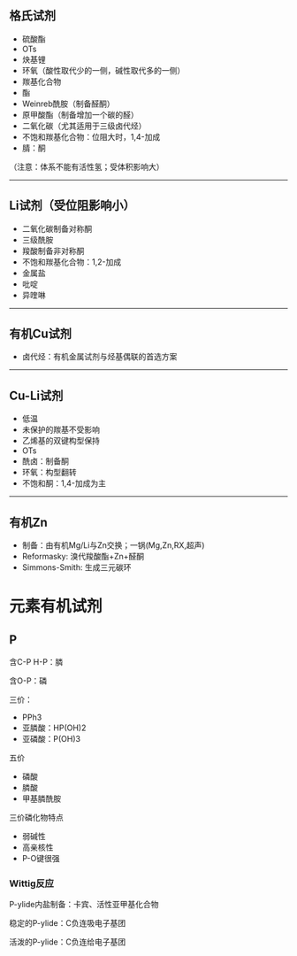 ## 格氏试剂

- 硫酸酯
- OTs
- 炔基锂
- 环氧（酸性取代少的一侧，碱性取代多的一侧）
- 羰基化合物
- 酯
- Weinreb酰胺（制备醛酮）
- 原甲酸酯（制备增加一个碳的醛）
- 二氧化碳（尤其适用于三级卤代烃）
- 不饱和羰基化合物：位阻大时，1,4-加成
- 腈：酮

（注意：体系不能有活性氢；受体积影响大）

---

## Li试剂（受位阻影响小）
- 二氧化碳制备对称酮
- 三级酰胺
- 羧酸制备非对称酮
- 不饱和羰基化合物：1,2-加成
- 金属盐
- 吡啶
- 异喹啉

---

## 有机Cu试剂
- 卤代烃：有机金属试剂与烃基偶联的首选方案

---

## Cu-Li试剂
- 低温
- 未保护的羰基不受影响
- 乙烯基的双键构型保持
- OTs
- 酰卤：制备酮
- 环氧：构型翻转
- 不饱和酮：1,4-加成为主

---

## 有机Zn
- 制备：由有机Mg/Li与Zn交换；一锅(Mg,Zn,RX,超声)
- Reformasky: 溴代羧酸酯+Zn+醛酮
- Simmons-Smith: 生成三元碳环


# 元素有机试剂

## P

含C-P H-P：膦

含O-P：磷

三价：
- PPh3
- 亚膦酸：HP(OH)2
- 亚磷酸：P(OH)3

五价
- 磷酸
- 膦酸
- 甲基膦酰胺

三价磷化物特点
- 弱碱性
- 高亲核性
- P-O键很强

### Wittig反应
P-ylide内盐制备：卡宾、活性亚甲基化合物

稳定的P-ylide：C负连吸电子基团

活泼的P-ylide：C负连给电子基团

